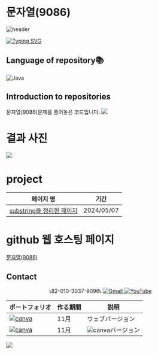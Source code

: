 # 문자열(9086)
![header](https://capsule-render.vercel.app/api?type=egg&color=gradient&height=300&section=header&text=welcome%2&fontSize=50&desc=백준%20문자열(9086)%20문제)

[![Typing SVG](https://readme-typing-svg.demolab.com?font=Fira+Code&pause=1000&color=93BDF7&background=203AFF00&random=false&width=435&lines=My+name+is+kimganghyeon)](https://git.io/typing-svg)

## Language of repository📚
![Java](https://img.shields.io/badge/Java-007396?style=flat-square&logo=java&logoColor=white)

## Introduction to repositories 
문자열(9086)문제를 풀어놓은 코드입니다. 
   <a href="https://www.acmicpc.net/problem/9086">
      <img src ="https://github.com/do04200611/Baekjoon/assets/74278578/dac755db-1275-4599-8b48-20deb4f02bf6">
  </a>

# 결과 사진 <br>
 <a href="https://github.com/do04200611/Baekjoon/blob/main/%EB%AC%B8%EC%9E%90%EC%97%B4/%EB%AC%B8%EC%9E%90%EC%97%B4(9086)/BufferedReader.java">
    <img src ="https://github.com/do04200611/Baekjoon/assets/74278578/c47bd9e9-c03f-481b-b4d5-557af8dbfe12">
</a>

 # project

  | 페이지 명                                                                                |  기간         |
  |-----------------------------------------------------------------------------------------|---------------|
  |[substring을 정리한 페이지](https://kim-kang-hyun.tistory.com/29) |2024/05/07|


# github 웹 호스팅 페이지
<a href="https://do04200611.github.io/Baekjoon/%EB%AC%B8%EC%9E%90%EC%97%B4(9086)/index.html">문자열(9086)</a><br>
## Contact 



<p align="center">
  📞82-010-3037-9096📞
  <a href="mailto:a01030379096@gmail.com">
    <img src="https://img.shields.io/badge/-Gmail-red?style=for-the-badge&logo=Gmail" alt="Gmail">
  </a>
  <a href="https://www.youtube.com/channel/UC484ZJMavtoPOI4ey-HFdCA">
   <img src="https://img.shields.io/badge/-YouTube-red?style=for-the-badge&logo=youtube"  alt="YouTube">
 </a> <br>
 
  | ポートフォリオ           |  作る期間     |            説明  |
  |------------------------|---------------|----------------------------------------------|
  |<a href="https://kimganghyeon.my.canva.site/kimganghyeon"><img src="https://img.shields.io/badge/canva-purple?style=for-the-badge&logo=canva" alt="canva"></a>|11月|ウェブバージョン|
  |<a href="https://www.canva.com/design/DAFzY5opUiA/Ge33dSKE16cErBaDJDp-BA/edit"><img src="https://img.shields.io/badge/canva-purple?style=for-the-badge&logo=canva" alt="canva"></a>|11月|<img src="https://img.shields.io/badge/canva-purple?style=for-the-badge&logo=canva" alt="canva">バージョン|
</p>
<img src="https://capsule-render.vercel.app/api?type=egg&color=gradient&height=100&text=Thank%20you%20for%20watching.&section=footer" />
